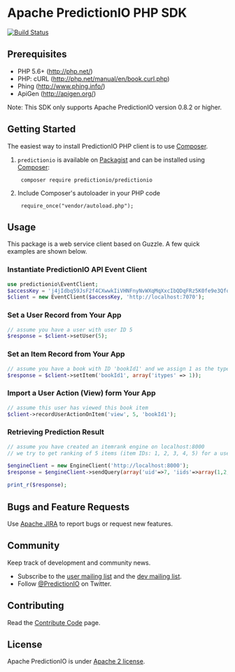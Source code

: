# Apache PredictionIO PHP SDK

[![Build
Status](https://travis-ci.org/apache/predictionio-sdk-php.svg?branch=develop)](https://travis-ci.org/apache/predictionio-sdk-php)

## Prerequisites

* PHP 5.6+ (http://php.net/)
* PHP: cURL (http://php.net/manual/en/book.curl.php)
* Phing (http://www.phing.info/)
* ApiGen (http://apigen.org/)

Note: This SDK only supports Apache PredictionIO version 0.8.2 or higher.

## Getting Started

The easiest way to install PredictionIO PHP client is to use
[Composer](http://getcomposer.org/).

1. `predictionio` is available on [Packagist](https://packagist.org) and can be
installed using [Composer](https://getcomposer.org/):

        composer require predictionio/predictionio

2. Include Composer's autoloader in your PHP code

        require_once("vendor/autoload.php");

## Usage

This package is a web service client based on Guzzle.
A few quick examples are shown below.

### Instantiate PredictionIO API Event Client

```PHP
use predictionio\EventClient;
$accessKey = 'j4jIdbq59JsF2f4CXwwkIiVHNFnyNvWXqMqXxcIbQDqFRz5K0fe9e3QfqjKwvW3O';
$client = new EventClient($accessKey, 'http://localhost:7070');
```

### Set a User Record from Your App

```PHP
// assume you have a user with user ID 5
$response = $client->setUser(5);
```


### Set an Item Record from Your App

```PHP
// assume you have a book with ID 'bookId1' and we assign 1 as the type ID for book
$response = $client->setItem('bookId1', array('itypes' => 1));
```


### Import a User Action (View) form Your App

```PHP
// assume this user has viewed this book item
$client->recordUserActionOnItem('view', 5, 'bookId1');
```


### Retrieving Prediction Result

```PHP
// assume you have created an itemrank engine on localhost:8000
// we try to get ranking of 5 items (item IDs: 1, 2, 3, 4, 5) for a user (user ID 7)

$engineClient = new EngineClient('http://localhost:8000');
$response = $engineClient->sendQuery(array('uid'=>7, 'iids'=>array(1,2,3,4,5)));

print_r($response);
```

## Bugs and Feature Requests

Use [Apache JIRA](https://issues.apache.org/jira/browse/PIO) to report bugs or
request new features.

## Community

Keep track of development and community news.

*   Subscribe to the [user mailing
    list](mailto:user-subscribe@predictionio.apache.org) and the [dev mailing
    list](mailto:dev-subscribe@predictionio.apache.org).
*   Follow [@PredictionIO](https://twitter.com/PredictionIO) on Twitter.

## Contributing

Read the [Contribute
Code](http://predictionio.apache.org/community/contribute-code/) page.

## License

Apache PredictionIO is under [Apache 2
license](http://www.apache.org/licenses/LICENSE-2.0.html).

